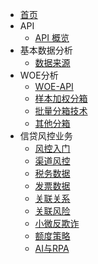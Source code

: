 * [首页]()
* API
  * [API 概览](project/api.md)
* 基本数据分析
  * [数据来源](dataset/dataset.md)
* WOE分析
  * [WOE-API](woe/woe-01)
  * [样本加权分箱](woe/woe-02)
  * [批量分箱技术](woe/woe-03)
  * [其他分箱](woe/woe-04)
* 信贷风控业务
  * [风控入门](bank/风控入门)
  * [渠道风控](bank/渠道风控)
  * [税务数据](bank/税务数据)
  * [发票数据](bank/发票数据)
  * [关联关系](bank/关联关系)
  * [关联风险](bank/关联风险)
  * [小微反欺诈](bank/小微反欺诈)
  * [额度策略](bank/额度策略)
  * [AI与RPA](bank/AI与RPA)